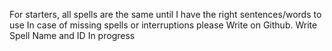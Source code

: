 For starters, all spells are the same until
I have the right sentences/words to use
In case of missing spells or interruptions please
Write on Github. Write Spell Name and ID
In progress